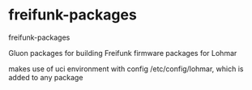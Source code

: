 # freifunk-packages
freifunk-packages

Gluon packages for building Freifunk firmware packages for Lohmar

makes use of uci environment with config /etc/config/lohmar, which is added to any package
